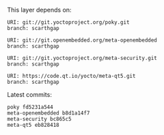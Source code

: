 This layer depends on:

    URI: git://git.yoctoproject.org/poky.git
    branch: scarthgap

    URI: git://git.openembedded.org/meta-openembedded
    branch: scarthgap

    URI: git://git.yoctoproject.org/meta-security.git
    branch: scarthgap

    URI: https://code.qt.io/yocto/meta-qt5.git
    branch: scarthgap

Latest commits:

    poky fd5231a544
    meta-openembedded b8d1a14f7
    meta-security bc865c5
    meta-qt5 eb828418
